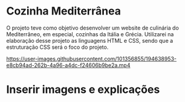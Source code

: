 # Cozinha Mediterrânea

O projeto teve como objetivo desenvolver um website de culinária do Mediterrâneo, em especial, cozinhas da Itália e Grécia. Utilizarei na elaboração desse projeto as linguagens HTML e CSS, sendo que a estruturação CSS será o foco do projeto.

https://user-images.githubusercontent.com/101356855/194638953-e8cb94ad-262b-4a96-a4dc-f24606b9be2a.mp4

# Inserir imagens e explicações 